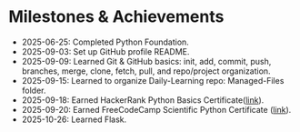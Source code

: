 # Milestones & Achievements

- 2025-06-25: Completed Python Foundation.
- 2025-09-03: Set up GitHub profile README.
- 2025-09-09: Learned Git & GitHub basics: init, add, commit, push, branches, merge, clone, fetch, pull, and repo/project organization.
- 2025-09-15: Learned to organize Daily-Learning repo: Managed-Files folder.
- 2025-09-18: Earned HackerRank Python Basics Certificate([link](https://www.hackerrank.com/certificates/5c65fac8c6ea)).
- 2025-09-20: Earned FreeCodeCamp Scientific Python Certificate ([link](https://www.freecodecamp.org/certification/om_yadav-ml/scientific-computing-with-python-v7)).
- 2025-10-26: Learned Flask.
